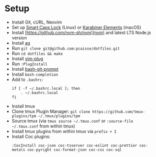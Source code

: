# Setup

- Install Git, cURL, Neovim
- Set up [Smart Caps Lock](https://gist.github.com/tanyuan/55bca522bf50363ae4573d4bdcf06e2e#gnulinux) (Linux) or [Karabiner Elements](https://karabiner-elements.pqrs.org/) (macOS)
- Install [https://github.com/nvm-sh/nvm](nvm) and latest LTS Node.js version
- Install [ag](https://github.com/ggreer/the_silver_searcher)
- Run `git clone git@github.com:pcaisse/dotfiles.git`
- Run `cd dotfiles && make`
- Install [vim-plug](https://github.com/junegunn/vim-plug)
- Run `:PlugInstall`
- Install [bash-git-prompt](https://github.com/magicmonty/bash-git-prompt)
- Install `bash-completion`
- Add to `.bashrc`:
  ```
  if [ -f ~/.bashrc.local ]; then
      . ~/.bashrc.local
  fi
  ```
- Install tmux
- Clone tmux Plugin Manager: `git clone https://github.com/tmux-plugins/tpm ~/.tmux/plugins/tpm`
- Source tmux (via `tmux source ~/.tmux.conf` or `:source-file ~/.tmux.conf` from within tmux)
- Install tmux plugins from within tmux via `prefix + I`
- Install Coc plugins:
  ```
  :CocInstall coc-json coc-tsserver coc-eslint coc-prettier coc-metals coc-pyright coc-format-json coc-css coc-sql
  ```

